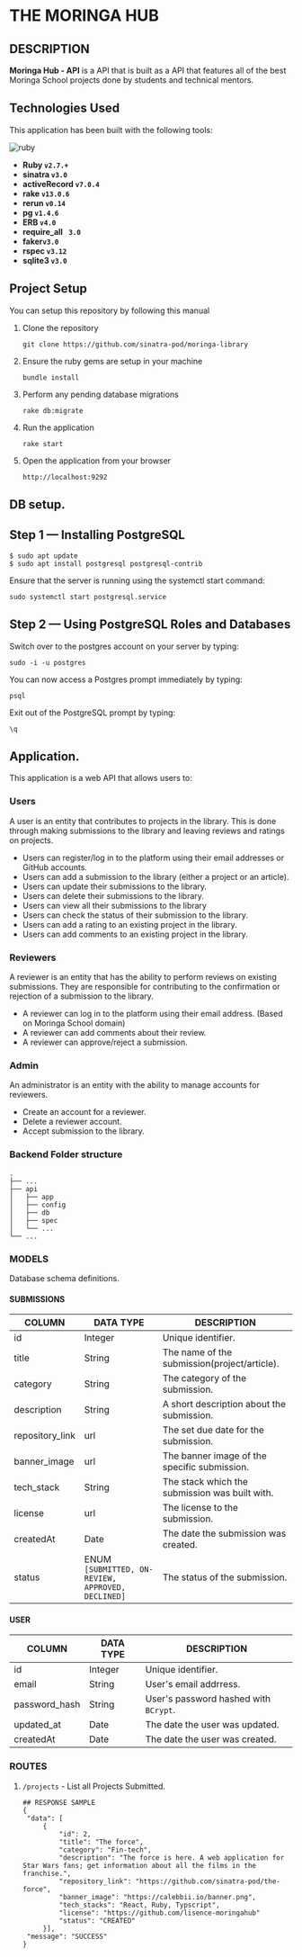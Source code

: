 # THE MORINGA HUB

## DESCRIPTION

**Moringa Hub - API** is a API that is built as a API that features all of the best Moringa School projects done by students and technical mentors.

## Technologies Used
This application has been built with the following tools:

![ruby](https://img.shields.io/badge/Ruby-CC342D?style=for-the-badge&logo=ruby&logoColor=white)


- **Ruby `v2.7.+`**
- **sinatra `v3.0`**
- **activeRecord `v7.0.4`**
- **rake `v13.0.6`**
- **rerun `v0.14`**
- **pg `v1.4.6`**
- **ERB `v4.0`**
- **require_all ` 3.0`**
- **faker`v3.0`**
- **rspec `v3.12`**
- **sqlite3 `v3.0`**


## Project Setup
You can setup this repository by following this manual

1. Clone the repository
    ```{shell}
   git clone https://github.com/sinatra-pod/moringa-library
   ```
2. Ensure the ruby gems are setup in your machine
    ```{shell}
   bundle install
   ```
3. Perform any pending database migrations
   ```{shell}
   rake db:migrate
   ```
4. Run the application
    ```{shell}
    rake start
    ```
5. Open the application from your browser
    ```
   http://localhost:9292
   ```





## DB setup.

## Step 1 — Installing PostgreSQL
```
$ sudo apt update
$ sudo apt install postgresql postgresql-contrib
```
Ensure that the server is running using the systemctl start command:
```
sudo systemctl start postgresql.service

```

## Step 2 — Using PostgreSQL Roles and Databases
Switch over to the postgres account on your server by typing:
```
sudo -i -u postgres
```
You can now access a Postgres prompt immediately by typing:
```
psql
```

Exit out of the PostgreSQL prompt by typing:
```
\q
```


## Application.
This application is a web API that allows users to:
### Users
A user is an entity that contributes to projects in the library. This is done through making submissions to the library and leaving reviews and ratings on projects.
 
- Users can register/log in to the platform using their email addresses or GitHub accounts.
- Users can add a submission to the library (either a project or an article).
- Users can update their submissions to the library.
- Users can delete their submissions to the library.
- Users can view all their submissions to the library
- Users can check the status of their submission to the library.
- Users can add a rating to an existing project in the library.
- Users can add comments to an existing project in the library.

### Reviewers
A reviewer is an entity that has the ability to perform reviews on existing submissions. They are responsible for contributing to the confirmation or rejection of a submission to the library.


- A reviewer can log in to the platform using their email address. (Based on Moringa School domain)
- A reviewer can add comments about their review.
- A reviewer can approve/reject a submission.


### Admin
An administrator is an entity with the ability to manage accounts for reviewers.

- Create an account for a reviewer.
- Delete a reviewer account.
- Accept submission to the library.


### Backend Folder structure

    .
    ├── ...
    ├── api                   
    │   ├── app              
    │   ├── config            
    │   ├── db            
    │   ├── spec          
    │   └── ...                 
    └── ...



### MODELS
Database schema definitions.

#### SUBMISSIONS

| COLUMN           | DATA TYPE                                         | DESCRIPTION                                      | 
|------------------|---------------------------------------------------|--------------------------------------------------|
| id               | Integer                                           | Unique identifier.                               |
| title            | String                                            | The name of the submission(project/article).     |
| category         | String                                            | The category of the submission.                  |
| description      | String                                            | A short description about the submission.        | 
| repository_link  | url                                               | The set due date for the submission.             |
| banner_image     | url                                               | The banner image of the specific submission.     |
| tech_stack       | String                                            | The stack which the submission was built with.   |
| license          | url                                               | The license to the submission.                   |
| createdAt        | Date                                              | The date the submission was created.             |
| status           | ENUM `[SUBMITTED, ON-REVIEW, APPROVED, DECLINED]` | The status of the submission.                    |


#### USER
| COLUMN        | DATA TYPE | DESCRIPTION                           | 
|---------------|-----------|---------------------------------------|
| id            | Integer   | Unique identifier.                    |
| email         | String    | User's email addrress.                |
| password_hash | String    | User's password hashed with `BCrypt`. |
| updated_at    | Date      | The date the user was updated.        |
| createdAt     | Date      | The date the user was created.        |


### ROUTES

   
1. `/projects` - List all Projects Submitted.

   ```{json}
   ## RESPONSE SAMPLE
   {
    "data": [
        {
            "id": 2,
            "title": "The force",
            "category": "Fin-tech",
            "description": "The force is here. A web application for Star Wars fans; get information about all the films in the franchise.",
            "repository_link": "https://github.com/sinatra-pod/the-force",
            "banner_image": "https://calebbii.io/banner.png",
            "tech_stacks": "React, Ruby, Typscript",
            "license": "https://github.com/lisence-moringahub"
            "status": "CREATED"
        }],
    "message": "SUCCESS"
   }
   ```
